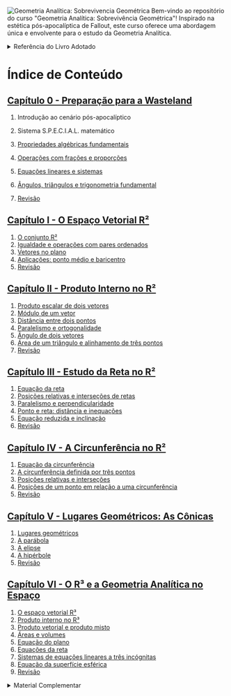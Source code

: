 ![Geometria Analítica: Sobrevivencia Geométrica](img/title.svg)
Bem-vindo ao repositório do curso "Geometria Analítica: Sobrevivência Geométrica"! Inspirado na estética pós-apocalíptica de Fallout, este curso oferece uma abordagem única e envolvente para o estudo da Geometria Analítica.


<details>
<summary>Referência do Livro Adotado</summary>

MACHADO, Antônio dos Santos. *Álgebra linear e geometria analítica*. 2. ed.  
São Paulo: Atual, 1982.

</details>

# Índice de Conteúdo

## [Capítulo 0 - Preparação para a Wasteland](https://oangelo.github.io/Geometria-Analitica-Sobrevivencia-Geometrica/slide-decks/capitulo-0.html)

1. Introdução ao cenário pós-apocalíptico

2. Sistema S.P.E.C.I.A.L. matemático

3. [Propriedades algébricas fundamentais](https://oangelo.github.io/Geometria-Analitica-Sobrevivencia-Geometrica/exercicios/capitulo-0/algebra.html)

4. [Operações com frações e proporções](https://oangelo.github.io/Geometria-Analitica-Sobrevivencia-Geometrica/exercicios/capitulo-0/fracoes.html)

5. [Equações lineares e sistemas](https://oangelo.github.io/Geometria-Analitica-Sobrevivencia-Geometrica/exercicios/capitulo-0/sistemas-equacoes-lineares.html)

6. [Ângulos, triângulos e trigonometria fundamental](https://oangelo.github.io/Geometria-Analitica-Sobrevivencia-Geometrica/exercicios/capitulo-0/trigonometria.html)

7. [Revisão](https://oangelo.github.io/Geometria-Analitica-Sobrevivencia-Geometrica/exercicios/capitulo-0/revisao.html)

## [Capítulo I - O Espaço Vetorial R²](https://oangelo.github.io/Geometria-Analitica-Sobrevivencia-Geometrica/slide-decks/capitulo-i.html)
1. [O conjunto R²](https://oangelo.github.io/Geometria-Analitica-Sobrevivencia-Geometrica/exercicios/capitulo-i-o-espaco-vetorial-r2/1-conjunto-r2.html)
2. [Igualdade e operações com pares ordenados](https://oangelo.github.io/Geometria-Analitica-Sobrevivencia-Geometrica/exercicios/capitulo-i-o-espaco-vetorial-r2/2-igualdade-e-operacoes-com-pares-ordenados.html)
3. [Vetores no plano](https://oangelo.github.io/Geometria-Analitica-Sobrevivencia-Geometrica/exercicios/capitulo-i-o-espaco-vetorial-r2/3-vetores-no-plano.html)
4. [Aplicações: ponto médio e baricentro](https://oangelo.github.io/Geometria-Analitica-Sobrevivencia-Geometrica/exercicios/capitulo-i-o-espaco-vetorial-r2/4-aplicacoes-ponto-medio-e-baricentro.html)
5. [Revisão](https://oangelo.github.io/Geometria-Analitica-Sobrevivencia-Geometrica/exercicios/capitulo-i-o-espaco-vetorial-r2/index.html)

## [Capítulo II - Produto Interno no R²](https://oangelo.github.io/Geometria-Analitica-Sobrevivencia-Geometrica/slide-decks/capitulo-ii.html)
1. [Produto escalar de dois vetores](https://oangelo.github.io/Geometria-Analitica-Sobrevivencia-Geometrica/exercicios/capitulo-ii-produto-interno-no-r2/1-produto-escalar-de-dois-vetores.html)
2. [Módulo de um vetor](https://oangelo.github.io/Geometria-Analitica-Sobrevivencia-Geometrica/exercicios/capitulo-ii-produto-interno-no-r2/2-modulo-de-um-vetor.html)
3. [Distância entre dois pontos](https://oangelo.github.io/Geometria-Analitica-Sobrevivencia-Geometrica/exercicios/capitulo-ii-produto-interno-no-r2/3-distancia-entre-dois-pontos.html)
4. [Paralelismo e ortogonalidade](https://oangelo.github.io/Geometria-Analitica-Sobrevivencia-Geometrica/exercicios/capitulo-ii-produto-interno-no-r2/4-paralelismo-e-ortogonalidade.html)
5. [Ângulo de dois vetores](https://oangelo.github.io/Geometria-Analitica-Sobrevivencia-Geometrica/exercicios/capitulo-ii-produto-interno-no-r2/5-angulo-de-dois-vetores.html)
6. [Área de um triângulo e alinhamento de três pontos](https://oangelo.github.io/Geometria-Analitica-Sobrevivencia-Geometrica/exercicios/capitulo-ii-produto-interno-no-r2/6-area-de-triangulo-e-alinhamento-de-tres-pontos.html)
7. [Revisão](https://oangelo.github.io/Geometria-Analitica-Sobrevivencia-Geometrica/exercicios/capitulo-ii-produto-interno-no-r2/index.html)

## [Capítulo III - Estudo da Reta no R²](https://oangelo.github.io/Geometria-Analitica-Sobrevivencia-Geometrica/slide-decks/capitulo-iii.html)
1. [Equação da reta](https://oangelo.github.io/Geometria-Analitica-Sobrevivencia-Geometrica/exercicios/capitulo-iii-estudo-da-reta-no-r2/1-equacao-da-reta.html)
2. [Posições relativas e interseções de retas](https://oangelo.github.io/Geometria-Analitica-Sobrevivencia-Geometrica/exercicios/capitulo-iii-estudo-da-reta-no-r2/2-posicoes-relativas-e-intersecoes-de-retas.html)
3. [Paralelismo e perpendicularidade](https://oangelo.github.io/Geometria-Analitica-Sobrevivencia-Geometrica/exercicios/capitulo-iii-estudo-da-reta-no-r2/3-paralelismo-e-perpendicularidade.html)
4. [Ponto e reta: distância e inequações](https://oangelo.github.io/Geometria-Analitica-Sobrevivencia-Geometrica/exercicios/capitulo-iii-estudo-da-reta-no-r2/4-ponto-e-reta-distancia-e-inequacoes.html)
5. [Equação reduzida e inclinação](https://oangelo.github.io/Geometria-Analitica-Sobrevivencia-Geometrica/exercicios/capitulo-iii-estudo-da-reta-no-r2/5-equacao-reduzida-e-inclinacao.html)
6. [Revisão](https://oangelo.github.io/Geometria-Analitica-Sobrevivencia-Geometrica/exercicios/capitulo-iii-estudo-da-reta-no-r2/index.html)

## [Capítulo IV - A Circunferência no R²](https://oangelo.github.io/Geometria-Analitica-Sobrevivencia-Geometrica/slide-decks/capitulo-iv.html)
1. [Equação da circunferência](https://oangelo.github.io/Geometria-Analitica-Sobrevivencia-Geometrica/exercicios/capitulo-iv-a-circunferencia-no-r2/1-equacao-da-circunferencia.html)
2. [A circunferência definida por três pontos](https://oangelo.github.io/Geometria-Analitica-Sobrevivencia-Geometrica/exercicios/capitulo-iv-a-circunferencia-no-r2/2-circunferencia-definida-por-tres-pontos.html)
3. [Posições relativas e interseções](https://oangelo.github.io/Geometria-Analitica-Sobrevivencia-Geometrica/exercicios/capitulo-iv-a-circunferencia-no-r2/3-posicoes-relativas-e-intersecoes.html)
4. [Posições de um ponto em relação a uma circunferência](https://oangelo.github.io/Geometria-Analitica-Sobrevivencia-Geometrica/exercicios/capitulo-iv-a-circunferencia-no-r2/4-posicoes-de-um-ponto-em-relacao-a-circunferencia.html)
5. [Revisão](https://oangelo.github.io/Geometria-Analitica-Sobrevivencia-Geometrica/exercicios/capitulo-iv-a-circunferencia-no-r2/index.html)

## [Capítulo V - Lugares Geométricos: As Cônicas](https://oangelo.github.io/Geometria-Analitica-Sobrevivencia-Geometrica/slide-decks/capitulo-v.html)
1. [Lugares geométricos](https://oangelo.github.io/Geometria-Analitica-Sobrevivencia-Geometrica/exercicios/capitulo-v-lugares-geometricos-as-conicas/1-lugares-geometricos.html)
2. [A parábola](https://oangelo.github.io/Geometria-Analitica-Sobrevivencia-Geometrica/exercicios/capitulo-v-lugares-geometricos-as-conicas/2-parabola.html)
3. [A elipse](https://oangelo.github.io/Geometria-Analitica-Sobrevivencia-Geometrica/exercicios/capitulo-v-lugares-geometricos-as-conicas/3-elipse.html)
4. [A hipérbole](https://oangelo.github.io/Geometria-Analitica-Sobrevivencia-Geometrica/exercicios/capitulo-v-lugares-geometricos-as-conicas/4-hiperbole.html)
5. [Revisão](https://oangelo.github.io/Geometria-Analitica-Sobrevivencia-Geometrica/exercicios/capitulo-v-lugares-geometricos-as-conicas/index.html)

## [Capítulo VI - O R³ e a Geometria Analítica no Espaço](https://oangelo.github.io/Geometria-Analitica-Sobrevivencia-Geometrica/slide-decks/capitulo-vi.html)
1. [O espaço vetorial R³](https://oangelo.github.io/Geometria-Analitica-Sobrevivencia-Geometrica/exercicios/capitulo-vi-o-r3-e-a-geometria-analitica-no-espaco/1-espaco-vetorial-r3.html)
2. [Produto interno no R³](https://oangelo.github.io/Geometria-Analitica-Sobrevivencia-Geometrica/exercicios/capitulo-vi-o-r3-e-a-geometria-analitica-no-espaco/2-produto-interno-no-r3.html)
3. [Produto vetorial e produto misto](https://oangelo.github.io/Geometria-Analitica-Sobrevivencia-Geometrica/exercicios/capitulo-vi-o-r3-e-a-geometria-analitica-no-espaco/3-produto-vetorial-e-produto-misto.html)
4. [Áreas e volumes](https://oangelo.github.io/Geometria-Analitica-Sobrevivencia-Geometrica/exercicios/capitulo-vi-o-r3-e-a-geometria-analitica-no-espaco/4-areas-e-volumes.html)
5. [Equação do plano](https://oangelo.github.io/Geometria-Analitica-Sobrevivencia-Geometrica/exercicios/capitulo-vi-o-r3-e-a-geometria-analitica-no-espaco/5-equacao-do-plano.html)
6. [Equações da reta](https://oangelo.github.io/Geometria-Analitica-Sobrevivencia-Geometrica/exercicios/capitulo-vi-o-r3-e-a-geometria-analitica-no-espaco/6-equacoes-da-reta.html)
7. [Sistemas de equações lineares a três incógnitas](https://oangelo.github.io/Geometria-Analitica-Sobrevivencia-Geometrica/exercicios/capitulo-vi-o-r3-e-a-geometria-analitica-no-espaco/7-sistemas-de-equacoes-lineares-a-tres-incognitas.html)
8. [Equação da superfície esférica](https://oangelo.github.io/Geometria-Analitica-Sobrevivencia-Geometrica/exercicios/capitulo-vi-o-r3-e-a-geometria-analitica-no-espaco/8-equacao-da-superficie-esferica.html)
9. [Revisão](https://oangelo.github.io/Geometria-Analitica-Sobrevivencia-Geometrica/exercicios/capitulo-vi-o-r3-e-a-geometria-analitica-no-espaco/index.html)

<details>
<summary>Material Complementar</summary>

- 🎲[Roleta](https://oangelo.github.io/Geometria-Analitica-Sobrevivencia-Geometrica/roleta.html)
- [🕹️🗺️Wastland Navigator](https://oangelo.github.io/Geometria-Analitica-Sobrevivencia-Geometrica/games/wasteland-navigator.html)
- [🕹️🚀Space Navigator](https://oangelo.github.io/Geometria-Analitica-Sobrevivencia-Geometrica/games/space-navigator.html)
- [Vetores](https://oangelo.github.io/Geometria-Analitica-Sobrevivencia-Geometrica/visualizacoes/vectors-visualization.html)

</details>
